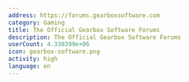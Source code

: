 ```yaml
---
address: https://forums.gearboxsoftware.com
category: Gaming
title: The Official Gearbox Software Forums
description: The Official Gearbox Software Forums
userCount: 4.338399e+06
icon: gearbox-software.png
activity: high
language: en
---
```

